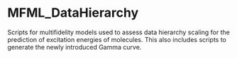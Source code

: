 # MFML_DataHierarchy
Scripts for multifidelity models used to assess data hierarchy scaling for the prediction of excitation energies of molecules. This also includes scripts to generate the newly introduced Gamma curve.
